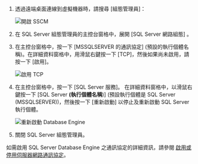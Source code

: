 1. 透過遠端桌面連線到虛擬機器時，請搜尋 [組態管理員]：

    ![開啟 SSCM](./media/virtual-machines-sql-server-connection-tcp-protocol/sql-server-configuration-manager.png)

1. 在 SQL Server 組態管理員的主控台窗格中，展開 [SQL Server 網路組態] 。

1. 在主控台窗格中，按一下 [MSSQLSERVER 的通訊協定] (預設的執行個體名稱)。在詳細資料窗格中，用滑鼠右鍵按一下 [TCP]，然後如果尚未啟用，請按一下 [啟用]。

    ![啟用 TCP](./media/virtual-machines-sql-server-connection-tcp-protocol/enable-tcp.png)

1. 在主控台窗格中，按一下 [SQL Server 服務]。 在詳細資料窗格中，以滑鼠右鍵按一下 [SQL Server **(執行個體名稱**)] \(預設執行個體是 SQL Server (MSSQLSERVER))，然後按一下 [重新啟動] 以停止及重新啟動 SQL Server 執行個體。

    ![重新啟動 Database Engine](./media/virtual-machines-sql-server-connection-tcp-protocol/restart-sql-server.png)

1. 關閉 SQL Server 組態管理員。

如需啟用 SQL Server Database Engine 之通訊協定的詳細資訊，請參閱 [啟用或停用伺服器網路通訊協定](http://msdn.microsoft.com/library/ms191294.aspx)。
